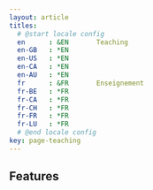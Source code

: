 ```yaml
---
layout: article
titles:
  # @start locale config
  en      : &EN       Teaching
  en-GB   : *EN
  en-US   : *EN
  en-CA   : *EN
  en-AU   : *EN
  fr      : &FR       Enseignement
  fr-BE   : *FR
  fr-CA   : *FR
  fr-CH   : *FR
  fr-FR   : *FR
  fr-LU   : *FR
  # @end locale config
key: page-teaching
---
```



## Features






